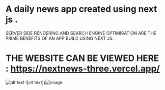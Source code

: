 # A daily news app created using next js .
SERVER SIDE RENDERING AND SEARCH ENGINE OPTIMISATION ARE THE PRIME BENEFITS OF AN APP BUILD USING NEXT JS.
# THE WEBSITE CAN BE VIEWED HERE : https://nextnews-three.vercel.app/
![alt text](https://imgs.search.brave.com/8YMxkV19aksXkub2OtwZ-Ou-yZ19Rs42DVOI8Z0BD7A/rs:fit:1200:1200:1/g:ce/aHR0cHM6Ly9kYXZp/ZC1uZXVtYW4uY29t/L2NvbnRlbnQvaW1h/Z2VzLzIwMjAvMDkv/aW1hZ2UtNS5wbmc)
![alt text](![image](https://user-images.githubusercontent.com/84636207/173231608-ef93d5aa-176d-4520-a4f7-1bce3207e597.png)
